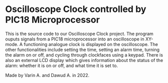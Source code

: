 # Oscilloscope Clock controlled by PIC18 Microprocessor
This is the source code to our Oscilloscope Clock project. The program ouputs signals from a PIC18 microprocessor into an oscilloscope in XY-mode. A functioning analogue clock is displayed on the oscilloscope. The other functionalities include setting the time, setting an alarm time, turning the alarm on or off, and cycling through clockfaces using a keypad. There is also an external LCD display which gives information about the status of the alarm: whether it is on or off, and what time it is set to.

Made by Varin A. and Dawud A. in 2022.
